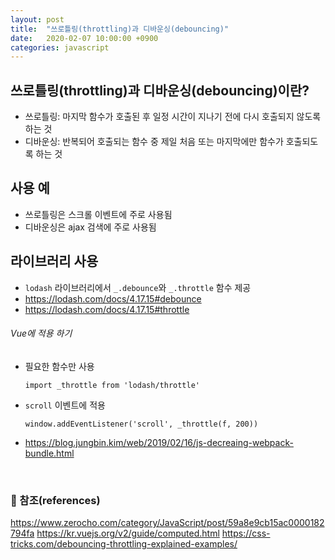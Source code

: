 ```yaml
---
layout: post
title:  "쓰로틀링(throttling)과 디바운싱(debouncing)"
date:   2020-02-07 10:00:00 +0900
categories: javascript
---
```


## 쓰로틀링(throttling)과 디바운싱(debouncing)이란?
* 쓰로틀링: 마지막 함수가 호출된 후 일정 시간이 지나기 전에 다시 호출되지 않도록 하는 것
* 디바운싱: 반복되어 호출되는 함수 중 제일 처음 또는 마지막에만 함수가 호출되도록 하는 것

## 사용 예
* 쓰로틀링은 스크롤 이벤트에 주로 사용됨
* 디바운싱은 ajax 검색에 주로 사용됨

## 라이브러리 사용
* `lodash` 라이브러리에서 `_.debounce`와 `_.throttle` 함수 제공
* https://lodash.com/docs/4.17.15#debounce
* https://lodash.com/docs/4.17.15#throttle

###### Vue에 적용 하기
* 필요한 함수만 사용
    ```
    import _throttle from 'lodash/throttle'
    ```
* `scroll` 이벤트에 적용
    ```
    window.addEventListener('scroll', _throttle(f, 200))
    ```
* https://blog.jungbin.kim/web/2019/02/16/js-decreaing-webpack-bundle.html

<br>

### :bookmark_tabs: 참조(references)
https://www.zerocho.com/category/JavaScript/post/59a8e9cb15ac0000182794fa
https://kr.vuejs.org/v2/guide/computed.html
https://css-tricks.com/debouncing-throttling-explained-examples/